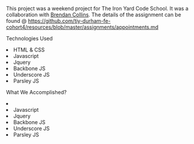 This project was a weekend project for The Iron Yard Code School. It was a collaboration with <a href="https://github.com/wholetthedogsout">Brendan Collins</a>. The details of the assignment can be found @ <a href="https://github.com/tiy-durham-fe-cohort4/resources/blob/master/assignments/appointments.md">https://github.com/tiy-durham-fe-cohort4/resources/blob/master/assignments/appointments.md</a>

Technologies Used
<li>HTML & CSS</li>
<li>Javascript</li>
<li>Jquery</li>
<li>Backbone JS</li>
<li>Underscore JS</li>
<li>Parsley JS</li>

What We Accomplished?
<li></li>
<li>Javascript</li>
<li>Jquery</li>
<li>Backbone JS</li>
<li>Underscore JS</li>
<li>Parsley JS</li>
